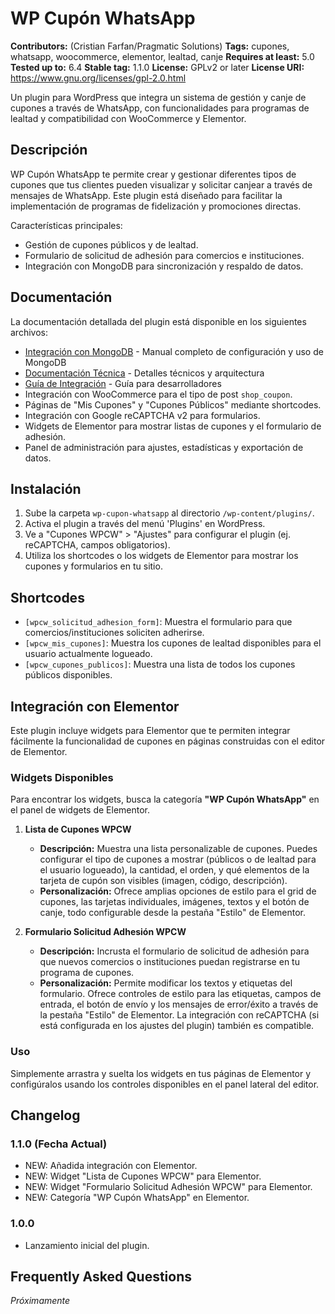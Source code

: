 # WP Cupón WhatsApp

**Contributors:** (Cristian Farfan/Pragmatic Solutions)
**Tags:** cupones, whatsapp, woocommerce, elementor, lealtad, canje
**Requires at least:** 5.0
**Tested up to:** 6.4
**Stable tag:** 1.1.0
**License:** GPLv2 or later
**License URI:** https://www.gnu.org/licenses/gpl-2.0.html

Un plugin para WordPress que integra un sistema de gestión y canje de cupones a través de WhatsApp, con funcionalidades para programas de lealtad y compatibilidad con WooCommerce y Elementor.

## Descripción

WP Cupón WhatsApp te permite crear y gestionar diferentes tipos de cupones que tus clientes pueden visualizar y solicitar canjear a través de mensajes de WhatsApp. Este plugin está diseñado para facilitar la implementación de programas de fidelización y promociones directas.

Características principales:

*   Gestión de cupones públicos y de lealtad.
*   Formulario de solicitud de adhesión para comercios e instituciones.
*   Integración con MongoDB para sincronización y respaldo de datos.

## Documentación

La documentación detallada del plugin está disponible en los siguientes archivos:

* [Integración con MongoDB](docs/MONGODB_INTEGRATION.md) - Manual completo de configuración y uso de MongoDB
* [Documentación Técnica](docs/TECHNICAL.md) - Detalles técnicos y arquitectura
* [Guía de Integración](docs/INTEGRATION.md) - Guía para desarrolladores
*   Integración con WooCommerce para el tipo de post `shop_coupon`.
*   Páginas de "Mis Cupones" y "Cupones Públicos" mediante shortcodes.
*   Integración con Google reCAPTCHA v2 para formularios.
*   Widgets de Elementor para mostrar listas de cupones y el formulario de adhesión.
*   Panel de administración para ajustes, estadísticas y exportación de datos.

## Instalación

1.  Sube la carpeta `wp-cupon-whatsapp` al directorio `/wp-content/plugins/`.
2.  Activa el plugin a través del menú 'Plugins' en WordPress.
3.  Ve a "Cupones WPCW" > "Ajustes" para configurar el plugin (ej. reCAPTCHA, campos obligatorios).
4.  Utiliza los shortcodes o los widgets de Elementor para mostrar los cupones y formularios en tu sitio.

## Shortcodes

*   `[wpcw_solicitud_adhesion_form]`: Muestra el formulario para que comercios/instituciones soliciten adherirse.
*   `[wpcw_mis_cupones]`: Muestra los cupones de lealtad disponibles para el usuario actualmente logueado.
*   `[wpcw_cupones_publicos]`: Muestra una lista de todos los cupones públicos disponibles.

## Integración con Elementor

Este plugin incluye widgets para Elementor que te permiten integrar fácilmente la funcionalidad de cupones en páginas construidas con el editor de Elementor.

### Widgets Disponibles

Para encontrar los widgets, busca la categoría **"WP Cupón WhatsApp"** en el panel de widgets de Elementor.

1.  **Lista de Cupones WPCW**
    *   **Descripción:** Muestra una lista personalizable de cupones. Puedes configurar el tipo de cupones a mostrar (públicos o de lealtad para el usuario logueado), la cantidad, el orden, y qué elementos de la tarjeta de cupón son visibles (imagen, código, descripción).
    *   **Personalización:** Ofrece amplias opciones de estilo para el grid de cupones, las tarjetas individuales, imágenes, textos y el botón de canje, todo configurable desde la pestaña "Estilo" de Elementor.

2.  **Formulario Solicitud Adhesión WPCW**
    *   **Descripción:** Incrusta el formulario de solicitud de adhesión para que nuevos comercios o instituciones puedan registrarse en tu programa de cupones.
    *   **Personalización:** Permite modificar los textos y etiquetas del formulario. Ofrece controles de estilo para las etiquetas, campos de entrada, el botón de envío y los mensajes de error/éxito a través de la pestaña "Estilo" de Elementor. La integración con reCAPTCHA (si está configurada en los ajustes del plugin) también es compatible.

### Uso
Simplemente arrastra y suelta los widgets en tus páginas de Elementor y configúralos usando los controles disponibles en el panel lateral del editor.

## Changelog

### 1.1.0 (Fecha Actual)
*   NEW: Añadida integración con Elementor.
*   NEW: Widget "Lista de Cupones WPCW" para Elementor.
*   NEW: Widget "Formulario Solicitud Adhesión WPCW" para Elementor.
*   NEW: Categoría "WP Cupón WhatsApp" en Elementor.

### 1.0.0
*   Lanzamiento inicial del plugin.

## Frequently Asked Questions

*Próximamente*
